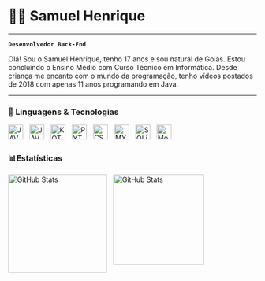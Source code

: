 # 👨‍💻 Samuel Henrique

---

**`Desenvolvedor Back-End`**

Olá! Sou o Samuel Henrique, tenho 17 anos e sou natural de Goiás. Estou concluindo o Ensino Médio com Curso Técnico em Informática. Desde criança me encanto com o mundo da programação, tenho vídeos postados de 2018 com apenas 11 anos programando em Java.

---

### 🤖 Linguagens & Tecnologias

<img 
align="left"
    alt="JAVA"
    title="Java"
    width="30px"
    style="padding-right: 10px;"
    src="https://cdn.jsdelivr.net/gh/devicons/devicon@latest/icons/java/java-original.svg"
 />

<img 
align="left"
    alt="JAVASCRIPT"
    title="JavaScript"
    width="30px"
    style="padding-right: 10px;"
    src="https://cdn.jsdelivr.net/gh/devicons/devicon@latest/icons/javascript/javascript-original.svg"
 />   

<img 
align="left"
    alt="KOTLIN"
    title="Kotlin"
    width="30px"
    style="padding-right: 10px;"
    src="https://cdn.jsdelivr.net/gh/devicons/devicon@latest/icons/kotlin/kotlin-original.svg"
 />   

<img 
align="left"
    alt="PYTHON"
    title="Python"
    width="30px"
    style="padding-right: 10px;"
    src="https://cdn.jsdelivr.net/gh/devicons/devicon@latest/icons/python/python-original.svg"
 />      

<img 
align="left"
    alt="CSharp"
    title="C#"
    width="30px"
    style="padding-right: 10px;"
    src="https://cdn.jsdelivr.net/gh/devicons/devicon@latest/icons/csharp/csharp-original.svg"
 /> 

<img 
align="left"
    alt="MYSQL"
    title="MySQl"
    width="30px"
    style="padding-right: 10px;"
    src="https://cdn.jsdelivr.net/gh/devicons/devicon@latest/icons/mysql/mysql-original.svg"
 /> 

<img 
align="left"
    alt="SQLite"
    title="SQLite"
    width="30px"
    style="padding-right: 10px;"
    src="https://cdn.jsdelivr.net/gh/devicons/devicon@latest/icons/sqlite/sqlite-original.svg"
 /> 

<img 
align="left"
    alt="MongoDB"
    title="MongoDB"
    width="30px"
    style="padding-right: 10px;"
    src="https://cdn.jsdelivr.net/gh/devicons/devicon@latest/icons/mongodb/mongodb-original.svg"
 /> 

<br/>
<br/>

### 📊Estatísticas

<p>
  <img
    align="left"
    alt="GitHub Stats"
    height="200"
    style="padding-right: 10px;"
    src="https://github-readme-stats.vercel.app/api?username=zyypj&show_icons=true&theme=transparent&include_all_commits=true&locale=pt-br"
  />

<img
        align="left"
        alt="GitHub Stats"
        height="184"
        src="https://github-readme-stats.vercel.app/api/top-langs/?username=zyypj&layout=compact&theme=transparent&include_all_commits=true&locale=pt-br"
    />
</p>
